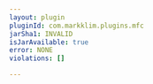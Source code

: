 ```yaml
---
layout: plugin
pluginId: com.markklim.plugins.mfc
jarSha1: INVALID
isJarAvailable: true
error: NONE
violations: []

---
```

